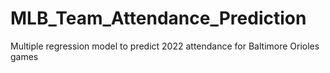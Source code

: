 # MLB_Team_Attendance_Prediction
Multiple regression model to predict 2022 attendance for Baltimore Orioles games
